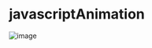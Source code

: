 # javascriptAnimation
![image](https://user-images.githubusercontent.com/102420417/160284928-a726e9e5-c436-4492-be70-511847977aea.png)
